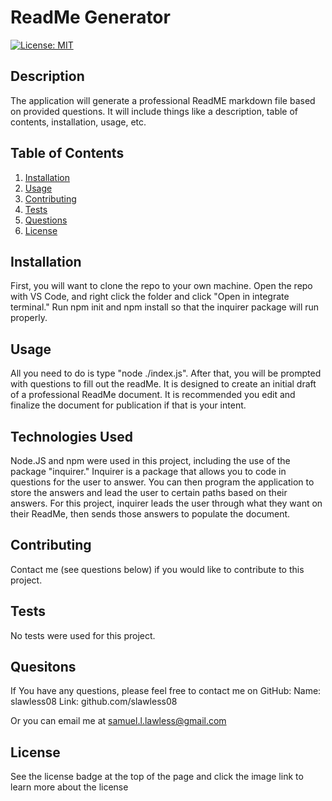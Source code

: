 # ReadMe Generator  
  
  [![License: MIT](https://img.shields.io/badge/License-MIT-yellow.svg)](https://opensource.org/licenses/MIT)

  ## Description
  The application will generate a professional ReadME markdown file based on provided questions. It will include things like a description, table of contents, installation, usage, etc.

  ## Table of Contents
  1. [Installation](#installation)
  2. [Usage](#usage)
  3. [Contributing](#contributing)
  4. [Tests](#tests)
  5. [Questions](#questions)
  6. [License](#license)

  ## Installation 
  First, you will want to clone the repo to your own machine. Open the repo with VS Code, and right click the folder and click "Open in integrate terminal." Run npm init and npm install so that the inquirer package will run properly. 

  ## Usage
  All you need to do is type "node ./index.js". After that, you will be prompted with questions to fill out the readMe. It is designed to create an initial draft of a professional ReadMe document. It is recommended you edit and finalize the document for publication if that is your intent. 
  
  ## Technologies Used
  Node.JS and npm were used in this project, including the use of the package "inquirer." Inquirer is a package that allows you to code in questions for the user to answer. You can then program the application to store the answers and lead the user to certain paths based on their answers. For this project, inquirer leads the user through what they want on their ReadMe, then sends those answers to populate the document. 

  ## Contributing
  Contact me (see questions below) if you would like to contribute to this project.

  ## Tests 
  No tests were used for this project.

  ## Quesitons 
  If You have any questions, please feel free to contact me on GitHub:
  Name: slawless08
  Link: github.com/slawless08

  Or you can email me at samuel.l.lawless@gmail.com

## License 

See the license badge at the top of the page and click the image link to learn more about the license
